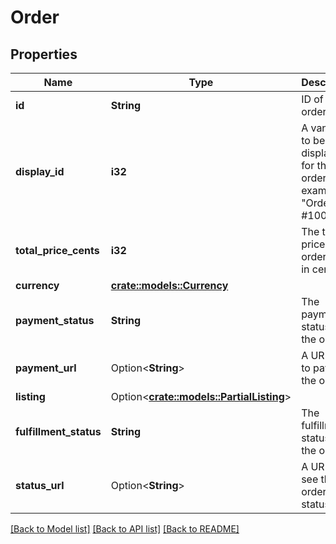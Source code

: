 # Order

## Properties

Name | Type | Description | Notes
------------ | ------------- | ------------- | -------------
**id** | **String** | ID of the order. | 
**display_id** | **i32** | A vanity id to be displayed for the order. For example, \"Order #1000\". | 
**total_price_cents** | **i32** | The total price of the order given in cents. | 
**currency** | [**crate::models::Currency**](Currency.md) |  | 
**payment_status** | **String** | The payment status of the order. | 
**payment_url** | Option<**String**> | A URL for to pay for the order. | [optional]
**listing** | Option<[**crate::models::PartialListing**](PartialListing.md)> |  | [optional]
**fulfillment_status** | **String** | The fulfillment status of the order. | 
**status_url** | Option<**String**> | A URL to see the order's status. | [optional]

[[Back to Model list]](../README.md#documentation-for-models) [[Back to API list]](../README.md#documentation-for-api-endpoints) [[Back to README]](../README.md)


